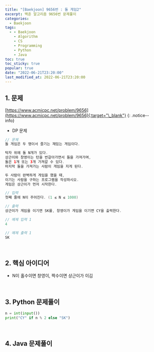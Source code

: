 ```yaml
---
title: "[Baekjoon] 9656번 : 돌 게임2"
excerpt: 백준 알고리즘 9656번 문제풀이
categories:
  - Baekjoon
tags:
  - - Baekjoon
    - Algorithm
    - CS
    - Programming
    - Python
    - Java
toc: true
toc_sticky: true
popular: true
date: "2022-06-21T23:20:00"
last_modified_at: 2022-06-21T23:20:00
---
```


## 1. 문제

[https://www.acmicpc.net/problem/9656](https://www.acmicpc.net/problem/9656){:target="\_blank"}
{: .notice--info}

- DP 문제

```java
// 문제
돌 게임은 두 명이서 즐기는 재밌는 게임이다.

탁자 위에 돌 N개가 있다. 
상근이와 창영이는 턴을 번갈아가면서 돌을 가져가며, 
돌은 1개 또는 3개 가져갈 수 있다. 
마지막 돌을 가져가는 사람이 게임을 지게 된다.

두 사람이 완벽하게 게임을 했을 때, 
이기는 사람을 구하는 프로그램을 작성하시오. 
게임은 상근이가 먼저 시작한다.

// 입력
첫째 줄에 N이 주어진다. (1 ≤ N ≤ 1000)

// 출력
상근이가 게임을 이기면 SK를, 창영이가 게임을 이기면 CY을 출력한다.

// 예제 입력 1 
4

// 예제 출력 1 
SK
```

<br>

## 2. 핵심 아이디어

- N이 홀수이면 창영이, 짝수이면 상근이가 이김

<br>

## 3. Python 문제풀이

```python
n = int(input())
print("CY" if n % 2 else "SK")
```

<br>

## 4. Java 문제풀이

```java

```
